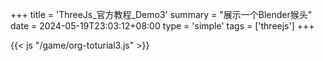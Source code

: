 +++
title = 'ThreeJs_官方教程_Demo3'
summary = "展示一个Blender猴头"
date = 2024-05-19T23:03:12+08:00
type = 'simple'
tags = ['threejs']
+++


<script type="text/javascript" charset="UTF-8" src="/game/lib/three/three.js"></script>

<script type="text/javascript" charset="UTF-8" src="/game/lib/three/controls/TrackballControls.js"></script>

<script type="text/javascript" charset="UTF-8" src="/game/lib/three/loaders/GLTFLoader.js"></script>

{{< js "/game/org-toturial3.js" >}}
